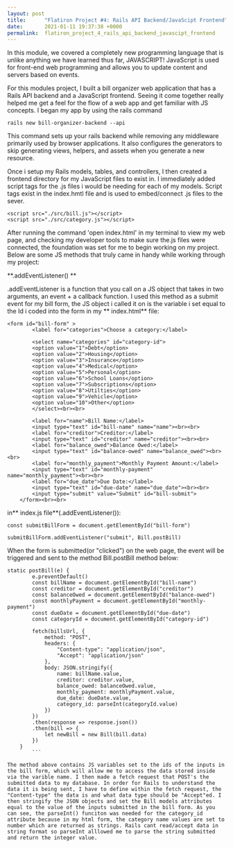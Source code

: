 ```yaml
---
layout: post
title:      "Flatiron Project #4: Rails API Backend/JavaScipt Frontend"
date:       2021-01-11 19:37:38 +0000
permalink:  flatiron_project_4_rails_api_backend_javascipt_frontend
---
```



In this module, we covered a completely new programming language that is unlike anything we have learned thus far, JAVASCRIPT! JavaScript is used for front-end web programming and allows you to update content and servers based on events.

For this modules project, I built a bill organizer web application that has a Rails API backend and a JavaScript frontend. Seeing it come together really helped me get a feel for the flow of a web app and get familiar with JS concepts. I began my app by using the rails command 
```
rails new bill-organizer-backend --api
```
This command sets up your rails backend while removing any middleware primarily used by browser applications. It also configures the generators to skip generating views, helpers, and assets when you generate a new resource.


Once i setup my Rails models, tables, and controllers, I then created a frontend directory for my JavaScript files to exist in. I immediately added script tags for the .js files i would be needing for each of my models. Script tags exist in the index.hmtl file and is used to embed/connect .js files to the sever.
```
<script src="./src/bill.js"></script>
<script src="./src/category.js"></script>
```

After running the command 'open index.html' in my terminal to view my web page, and checking my developer tools to make sure the.js files were connected, the foundation was set for me to begin working on my project. Below are some JS methods that truly came in handy while working through my project:

**.addEventListener()  ** 

.addEventListener is a function that you call on a JS object that takes in two arguments, an event + a callback function. I used this method as a submit event for my bill form, the JS object i called it on is the variable i set equal to the Id i coded into the form in my ** index.html** file:


```
<form id="bill-form" >
        <label for="categories">Choose a category:</label>

        <select name="categories" id="category-id">
        <option value="1">Debt</option>
        <option value="2">Housing</option>
        <option value="3">Insurance</option>
        <option value="4">Medical</option>
        <option value="5">Personal</option>
        <option value="6">School Loans</option>
        <option value="7">Subscriptions</option>
        <option value="8">Utilties</option>
        <option value="9">Vehicle</option>
        <option value="10">Other</option>
        </select><br><br>

        <label for="name">Bill Name:</label>
        <input type="text" id="bill-name" name="name"><br><br>
        <label for="creditor">Creditor:</label>
        <input type="text" id="creditor" name="creditor"><br><br>
        <label for="balance_owed">Balance Owed:</label>
        <input type="text" id="balance-owed" name="balance_owed"><br><br>
        <label for="monthly_payment">Monthly Payment Amount:</label>
        <input type="text" id="monthly-payment" name="monthly_payment"><br><br>
        <label for="due_date">Due Date:</label>
        <input type="text" id="due-date" name="due_date"><br><br>
        <input type="submit" value="Submit" id="bill-submit">
    </form><br><br>
```

in** index.js file**(.addEventListener()):
```
const submitBillForm = document.getElementById("bill-form")

submitBillForm.addEventListener("submit", Bill.postBill)
```

When the form is submitted(or "clicked") on the web page, the event will be triggered and sent to the method Bill.postBill method below:
```
static postBill(e) {
        e.preventDefault()
        const billName = document.getElementById("bill-name")
        const creditor = document.getElementById("creditor")
        const balanceOwed = document.getElementById("balance-owed")
        const monthlyPayment = document.getElementById("monthly-payment")
        const dueDate = document.getElementById("due-date")
        const categoryId = document.getElementById("category-id")

        fetch(billsUrl, {
            method: "POST",
            headers: {
                "Content-type": "application/json",
                "Accept": "application/json"
            },
            body: JSON.stringify({
                name: billName.value,
                creditor: creditor.value,
                balance_owed: balanceOwed.value,
                monthly_payment: monthlyPayment.value,
                due_date: dueDate.value,
                category_id: parseInt(categoryId.value)
            })
        })
        .then(response => response.json())
        .then(bill => {
            let newBill = new Bill(bill.data)
        })
    }
		```
		
The method above contains JS variables set to the ids of the inputs in the bill form, which will allow me to access the data stored inside via the varible name. I then made a fetch request that POST's the submitted data to my database. In order for Rails to understand the data it is being sent, I have to define within the fetch request, the "Content-type" the data is and what data type should be "Accept"ed. I then stringify the JSON objects and set the Bill models attributes equal to the value of the inputs submitted in the bill form. As you can see, the parseInt() funciton was needed for the category_id attribute because in my html form, the category name values are set to number which are returned as strings. Rails cant read/accept data in string format so parseInt alllowed me to parse the string submitted and return the integer value.
